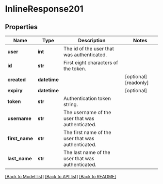 # InlineResponse201

## Properties
Name | Type | Description | Notes
------------ | ------------- | ------------- | -------------
**user** | **int** | The id of the user that was authenticated. | 
**id** | **str** | First eight characters of the token. | 
**created** | **datetime** |  | [optional] [readonly] 
**expiry** | **datetime** |  | [optional] 
**token** | **str** | Authentication token string. | 
**username** | **str** | The username of the user that was authenticated. | 
**first_name** | **str** | The first name of the user that was authenticated. | 
**last_name** | **str** | The last name of the user that was authenticated. | 

[[Back to Model list]](../README.md#documentation-for-models) [[Back to API list]](../README.md#documentation-for-api-endpoints) [[Back to README]](../README.md)


